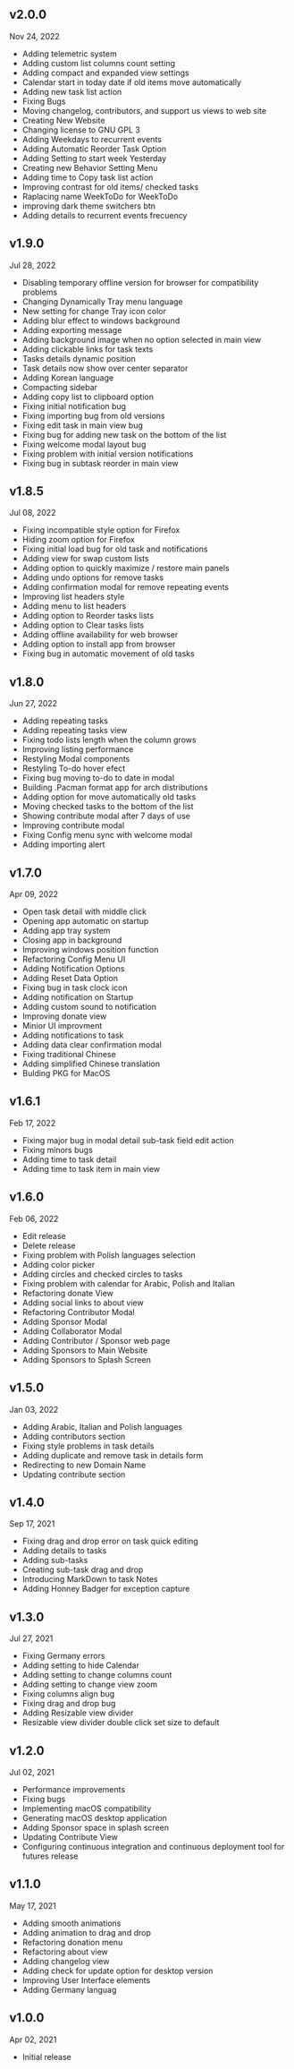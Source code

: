 ## v2.0.0
Nov 24, 2022

- Adding telemetric system
- Adding custom list columns count setting
- Adding compact and expanded view settings
- Calendar start in today date if old items move automatically
- Adding new task list action
- Fixing Bugs
- Moving changelog, contributors, and support us views to web site
- Creating New Website
- Changing license to GNU GPL 3
- Adding Weekdays to recurrent events
- Adding Automatic Reorder Task Option
- Adding Setting to start week Yesterday
- Creating new Behavior Setting Menu
- Adding time to Copy task list action
- Improving contrast for old items/ checked tasks
- Raplacing name WeekToDo for WeekToDo
- improving dark theme switchers btn
- Adding details to recurrent events frecuency

## v1.9.0
Jul 28, 2022

- Disabling temporary offline version for browser for compatibility problems
- Changing Dynamically Tray menu language
- New setting for change Tray icon color
- Adding blur effect to windows background
- Adding exporting message
- Adding background image when no option selected in main view
- Adding clickable links for task texts
- Tasks details dynamic position
- Task details now show over center separator
- Adding Korean language
- Compacting sidebar
- Adding copy list to clipboard option
- Fixing initial notification bug
- Fixing importing bug from old versions
- Fixing edit task in main view bug
- Fixing bug for adding new task on the bottom of the list
- Fixing welcome modal layout bug
- Fixing problem with initial version notifications
- Fixing bug in subtask reorder in main view

## v1.8.5
Jul 08, 2022

- Fixing incompatible style option for Firefox
- Hiding zoom option for Firefox
- Fixing initial load bug for old task and notifications
- Adding view for swap custom lists
- Adding option to quickly maximize / restore main panels
- Adding undo options for remove tasks
- Adding confirmation modal for remove repeating events
- Improving list headers style
- Adding menu to list headers
- Adding option to Reorder tasks lists
- Adding option to Clear tasks lists
- Adding offline availability for web browser
- Adding option to install app from browser
- Fixing bug in automatic movement of old tasks

## v1.8.0
Jun 27, 2022

- Adding repeating tasks
- Adding repeating tasks view
- Fixing todo lists length when the column grows
- Improving listing performance
- Restyling Modal components
- Restyling To-do hover efect
- Fixing bug moving to-do to date in modal
- Building .Pacman format app for arch distributions
- Adding option for move automatically old tasks
- Moving checked tasks to the bottom of the list
- Showing contribute modal after 7 days of use
- Improving contribute modal
- Fixing Config menu sync with welcome modal
- Adding importing alert

## v1.7.0
Apr 09, 2022

- Open task detail with middle click
- Opening app automatic on startup
- Adding app tray system
- Closing app in background
- Improving windows position function
- Refactoring Config Menu UI
- Adding Notification Options
- Adding Reset Data Option
- Fixing bug in task clock icon
- Adding notification on Startup
- Adding custom sound to notification
- Improving donate view
- Minior UI improvment
- Adding notifications to task
- Adding data clear confirmation modal
- Fixing traditional Chinese
- Adding simplified Chinese translation
- Bulding PKG for MacOS

## v1.6.1
Feb 17, 2022

- Fixing major bug in modal detail sub-task field edit action
- Fixing minors bugs
- Adding time to task detail
- Adding time to task item in main view

## v1.6.0
Feb 06, 2022

- Edit release
- Delete release
- Fixing problem with Polish languages selection
- Adding color picker
- Adding circles and checked circles to tasks
- Fixing problem with calendar for Arabic, Polish and Italian
- Refactoring donate View
- Adding social links to about view
- Refactoring Contributor Modal
- Adding Sponsor Modal
- Adding Collaborator Modal
- Adding Contributor / Sponsor web page
- Adding Sponsors to Main Website
- Adding Sponsors to Splash Screen

## v1.5.0
Jan 03, 2022

- Adding Arabic, Italian and Polish languages
- Adding contributors section
- Fixing style problems in task details
- Adding duplicate and remove task in details form
- Redirecting to new Domain Name
- Updating contribute section

## v1.4.0
Sep 17, 2021

- Fixing drag and drop error on task quick editing
- Adding details to tasks
- Adding sub-tasks
- Creating sub-task drag and drop
- Introducing MarkDown to task Notes
- Adding Honney Badger for exception capture

## v1.3.0
Jul 27, 2021

- Fixing Germany errors
- Adding setting to hide Calendar
- Adding setting to change columns count
- Adding setting to change view zoom
- Fixing columns align bug
- Fixing drag and drop bug
- Adding Resizable view divider
- Resizable view divider double click set size to default

## v1.2.0
Jul 02, 2021

- Performance improvements
- Fixing bugs
- Implementing macOS compatibility
- Generating macOS desktop application
- Adding Sponsor space in splash screen
- Updating Contribute View
- Configuring continuous integration and continuous deployment tool for futures release

## v1.1.0
May 17, 2021

- Adding smooth animations
- Adding animation to drag and drop
- Refactoring donation menu
- Refactoring about view
- Adding changelog view
- Adding check for update option for desktop version
- Improving User Interface elements
- Adding Germany languag

## v1.0.0
Apr 02, 2021

- Initial release